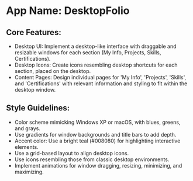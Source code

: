 # **App Name**: DesktopFolio

## Core Features:

- Desktop UI: Implement a desktop-like interface with draggable and resizable windows for each section (My Info, Projects, Skills, Certifications).
- Desktop Icons: Create icons resembling desktop shortcuts for each section, placed on the desktop.
- Content Pages: Design individual pages for 'My Info', 'Projects', 'Skills', and 'Certifications' with relevant information and styling to fit within the desktop window.

## Style Guidelines:

- Color scheme mimicking Windows XP or macOS, with blues, greens, and grays.
- Use gradients for window backgrounds and title bars to add depth.
- Accent color: Use a bright teal (#008080) for highlighting interactive elements.
- Use a grid-based layout to align desktop icons.
- Use icons resembling those from classic desktop environments.
- Implement animations for window dragging, resizing, minimizing, and maximizing.